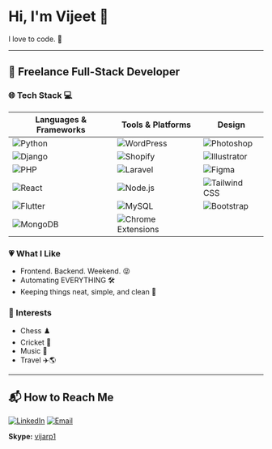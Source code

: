 # Hi, I'm Vijeet 👋

I love to code. 🚀

---

## 💼 Freelance Full-Stack Developer

### 🌐 Tech Stack 💻

| **Languages & Frameworks**   | **Tools & Platforms**        | **Design**             |
|-----------------------------|------------------------------|------------------------|
| ![Python](https://img.shields.io/badge/-Python-3776AB?logo=python&logoColor=white)         | ![WordPress](https://img.shields.io/badge/-WordPress-21759B?logo=wordpress&logoColor=white)   | ![Photoshop](https://img.shields.io/badge/-Photoshop-31A8FF?logo=adobe-photoshop&logoColor=white) |
| ![Django](https://img.shields.io/badge/-Django-092E20?logo=django&logoColor=white)          | ![Shopify](https://img.shields.io/badge/-Shopify-7AB55C?logo=shopify&logoColor=white)         | ![Illustrator](https://img.shields.io/badge/-Illustrator-FF9A00?logo=adobe-illustrator&logoColor=white) |
| ![PHP](https://img.shields.io/badge/-PHP-777BB4?logo=php&logoColor=white)                 | ![Laravel](https://img.shields.io/badge/-Laravel-FF2D20?logo=laravel&logoColor=white)         | ![Figma](https://img.shields.io/badge/-Figma-F24E1E?logo=figma&logoColor=white)      |
| ![React](https://img.shields.io/badge/-React-61DAFB?logo=react&logoColor=white)            | ![Node.js](https://img.shields.io/badge/-Node.js-339933?logo=node.js&logoColor=white)         | ![Tailwind CSS](https://img.shields.io/badge/-Tailwind%20CSS-06B6D4?logo=tailwind-css&logoColor=white) |
| ![Flutter](https://img.shields.io/badge/-Flutter-02569B?logo=flutter&logoColor=white)      | ![MySQL](https://img.shields.io/badge/-MySQL-4479A1?logo=mysql&logoColor=white)               | ![Bootstrap](https://img.shields.io/badge/-Bootstrap-7952B3?logo=bootstrap&logoColor=white)    |
| ![MongoDB](https://img.shields.io/badge/-MongoDB-47A248?logo=mongodb&logoColor=white)      | ![Chrome Extensions](https://img.shields.io/badge/-Chrome%20Extensions-4285F4?logo=google-chrome&logoColor=white)  |  |

### 💗 What I Like

- Frontend. Backend. Weekend. 😝
- Automating EVERYTHING 🛠️
- Keeping things neat, simple, and clean 🧹

### 🎯 Interests

- Chess ♟️
- Cricket 🏏
- Music 🎵
- Travel ✈️🌎

---

## 📬 How to Reach Me

[![LinkedIn](https://img.shields.io/badge/-LinkedIn-0A66C2?logo=linkedin&logoColor=white)](https://www.linkedin.com/in/vijarp)
[![Email](https://img.shields.io/badge/-Email-EA4335?logo=gmail&logoColor=white)](mailto:vijeetdeliwala@gmail.com)

**Skype:** [vijarp1](skype:vijarp1?chat)

